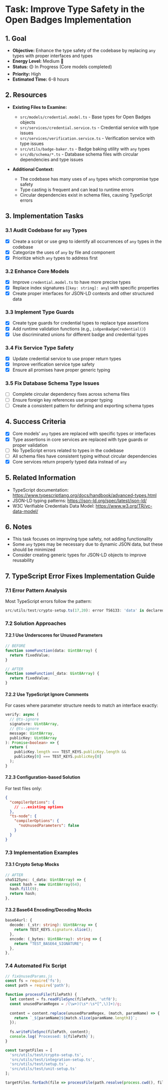 # Task: Improve Type Safety in the Open Badges Implementation

## 1. Goal
- **Objective:** Enhance the type safety of the codebase by replacing `any` types with proper interfaces and types
- **Energy Level:** Medium 🔋
- **Status:** 🟡 In Progress (Core models completed)
- **Priority:** High
- **Estimated Time:** 6-8 hours

## 2. Resources
- **Existing Files to Examine:**
  - `src/models/credential.model.ts` - Base types for Open Badges objects
  - `src/services/credential.service.ts` - Credential service with type issues
  - `src/services/verification.service.ts` - Verification service with type issues
  - `src/utils/badge-baker.ts` - Badge baking utility with `any` types
  - `src/db/schema/*.ts` - Database schema files with circular dependencies and type issues

- **Additional Context:**
  - The codebase has many uses of `any` types which compromise type safety
  - Type casting is frequent and can lead to runtime errors
  - Circular dependencies exist in schema files, causing TypeScript errors

## 3. Implementation Tasks

### 3.1 Audit Codebase for `any` Types
- [x] Create a script or use grep to identify all occurrences of `any` types in the codebase
- [x] Categorize the uses of `any` by file and component
- [x] Prioritize which `any` types to address first

### 3.2 Enhance Core Models
- [x] Improve `credential.model.ts` to have more precise types
- [x] Replace index signatures (`[key: string]: any`) with specific properties
- [x] Create proper interfaces for JSON-LD contexts and other structured data

### 3.3 Implement Type Guards
- [x] Create type guards for credential types to replace type assertions
- [x] Add runtime validation functions (e.g., `isOpenBadgeCredential()`)
- [x] Use discriminated unions for different badge and credential types

### 3.4 Fix Service Type Safety
- [x] Update credential service to use proper return types
- [x] Improve verification service type safety
- [x] Ensure all promises have proper generic typing

### 3.5 Fix Database Schema Type Issues
- [ ] Complete circular dependency fixes across schema files
- [ ] Ensure foreign key references use proper typing
- [ ] Create a consistent pattern for defining and exporting schema types

## 4. Success Criteria
- [x] Core models' `any` types are replaced with specific types or interfaces
- [x] Type assertions in core services are replaced with type guards or proper validation
- [ ] No TypeScript errors related to types in the codebase
- [ ] All schema files have consistent typing without circular dependencies
- [x] Core services return properly typed data instead of `any`

## 5. Related Information
- TypeScript documentation: https://www.typescriptlang.org/docs/handbook/advanced-types.html
- JSON-LD typing patterns: https://json-ld.org/spec/latest/json-ld/
- W3C Verifiable Credentials Data Model: https://www.w3.org/TR/vc-data-model/

## 6. Notes
- This task focuses on improving type safety, not adding functionality
- Some `any` types may be necessary due to dynamic JSON data, but these should be minimized
- Consider creating generic types for JSON-LD objects to improve reusability

## 7. TypeScript Error Fixes Implementation Guide

### 7.1 Error Pattern Analysis
Most TypeScript errors follow the pattern:
```typescript
src/utils/test/crypto-setup.ts(17,20): error TS6133: 'data' is declared but its value is never read.
```

### 7.2 Solution Approaches

#### 7.2.1 Use Underscores for Unused Parameters
```typescript
// BEFORE
function someFunction(data: Uint8Array) {
  return fixedValue;
}

// AFTER
function someFunction(_data: Uint8Array) {
  return fixedValue;
}
```

#### 7.2.2 Use TypeScript Ignore Comments
For cases where parameter structure needs to match an interface exactly:
```typescript
verify: async (
  // @ts-ignore
  signature: Uint8Array, 
  // @ts-ignore
  message: Uint8Array,
  publicKey: Uint8Array
): Promise<boolean> => {
  return (
    publicKey.length === TEST_KEYS.publicKey.length &&
    publicKey[0] === TEST_KEYS.publicKey[0]
  );
}
```

#### 7.2.3 Configuration-based Solution
For test files only:
```json
{
  "compilerOptions": {
    // ...existing options
  },
  "ts-node": {
    "compilerOptions": {
      "noUnusedParameters": false
    }
  }
}
```

### 7.3 Implementation Examples

#### 7.3.1 Crypto Setup Mocks
```typescript
// AFTER
sha512Sync: (_data: Uint8Array) => {
  const hash = new Uint8Array(64);
  hash.fill(9);
  return hash;
},
```

#### 7.3.2 Base64 Encoding/Decoding Mocks
```typescript
base64url: {
  decode: (_str: string): Uint8Array => {
    return TEST_KEYS.signature.slice();
  },
  encode: (_bytes: Uint8Array): string => {
    return "TEST_BASE64_SIGNATURE";
  },
},
```

### 7.4 Automated Fix Script
```javascript
// fixUnusedParams.js
const fs = require('fs');
const path = require('path');

function processFile(filePath) {
  let content = fs.readFileSync(filePath, 'utf8');
  const unusedParamRegex = /(\w+)(\s*:\s*[^,\)]+)/g;
  
  content = content.replace(unusedParamRegex, (match, paramName) => {
    return `_${paramName}${match.slice(paramName.length)}`;
  });
  
  fs.writeFileSync(filePath, content);
  console.log(`Processed: ${filePath}`);
}

const targetFiles = [
  'src/utils/test/crypto-setup.ts',
  'src/utils/test/integration-setup.ts',
  'src/utils/test/setup.ts',
  'src/utils/test/unit-setup.ts'
];

targetFiles.forEach(file => processFile(path.resolve(process.cwd(), file)));
``` 